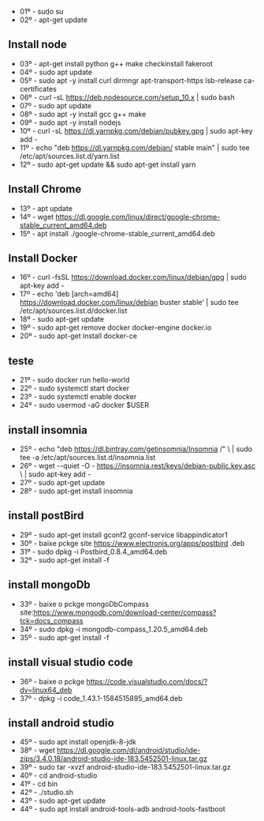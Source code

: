 - 01º - sudo su
- 02º - apt-get update 
## Install node 
- 03º - apt-get install python g++ make checkinstall fakeroot 
- 04º - sudo apt update 
- 05º - sudo apt -y install curl dirmngr apt-transport-https lsb-release ca-certificates 
- 06º - curl -sL https://deb.nodesource.com/setup_10.x | sudo bash 
- 07º - sudo apt update 
- 08º - sudo apt -y install gcc g++ make 
- 09º - sudo apt -y install nodejs 
- 10º - curl -sL https://dl.yarnpkg.com/debian/pubkey.gpg | sudo apt-key add - 
- 11º - echo "deb https://dl.yarnpkg.com/debian/ stable main" | sudo tee /etc/apt/sources.list.d/yarn.list 
- 12º - sudo apt-get update && sudo apt-get install yarn 
## Install Chrome 
- 13º - apt update 
- 14º - wget https://dl.google.com/linux/direct/google-chrome-stable_current_amd64.deb 
- 15º - apt install ./google-chrome-stable_current_amd64.deb 
## Install Docker 
- 16º - curl -fsSL https://download.docker.com/linux/debian/gpg | sudo apt-key add - 
- 17º - echo 'deb [arch=amd64] https://download.docker.com/linux/debian buster stable' | sudo tee /etc/apt/sources.list.d/docker.list 
- 18º - sudo apt-get update 
- 19º - sudo apt-get remove docker docker-engine docker.io 
- 20º - sudo apt-get install docker-ce 
## teste 
- 21º - sudo docker run hello-world 
- 22º - sudo systemctl start docker 
- 23º - sudo systemctl enable docker 
- 24º - sudo usermod -aG docker $USER 
## install insomnia 
- 25º - echo "deb https://dl.bintray.com/getinsomnia/Insomnia /" \ | sudo tee -a /etc/apt/sources.list.d/insomnia.list 
- 26º - wget --quiet -O - https://insomnia.rest/keys/debian-public.key.asc \ | sudo apt-key add - 
- 27º - sudo apt-get update 
- 28º - sudo apt-get install insomnia 
## install postBird 
- 29º - sudo apt-get install gconf2 gconf-service libappindicator1 
- 30º - baixe pckge site https://www.electronjs.org/apps/postbird .deb 
- 31º - sudo dpkg -i Postbird_0.8.4_amd64.deb 
- 32º - sudo apt-get install -f 
## install mongoDb 
- 33º - baixe o pckge mongoDbCompass site:https://www.mongodb.com/download-center/compass?tck=docs_compass 
- 34º - sudo dpkg -i mongodb-compass_1.20.5_amd64.deb 
- 35º - sudo apt-get install -f 
## install visual studio code 
- 36º - baixe o pckge https://code.visualstudio.com/docs/?dv=linux64_deb 
- 37º - dpkg -i code_1.43.1-1584515895_amd64.deb
## install android studio
- 45º - sudo apt install openjdk-8-jdk
- 38º - wget https://dl.google.com/dl/android/studio/ide-zips/3.4.0.18/android-studio-ide-183.5452501-linux.tar.gz
- 39º - sudo tar -xvzf android-studio-ide-183.5452501-linux.tar.gz
- 40º - cd android-studio
- 41º - cd bin
- 42º - ./studio.sh
- 43º - sudo apt-get update
- 44º - sudo apt install android-tools-adb android-tools-fastboot
